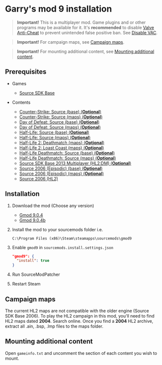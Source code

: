 # Garry's mod 9 installation

> **Important!** This is a multiplayer mod. Game plugins and or other programs may be available for it. It's **recommended** to disable [Valve Anti-Cheat](https://developer.valvesoftware.com/wiki/Valve_Anti-Cheat) to prevent unintended false positive ban. See [Disable VAC](../disable-vac.md).

> **Important!** For campaign maps, see [Campaign maps](#campaign-maps).

> **Important!** For mounting additional content, see [Mounting additional content](#mounting-additional-content).

## Prerequisites

- Games
  - [Source SDK Base](../../../game-installation/game-installation/source-sdk-base.md)

- Contents
  - [Counter-Strike: Source (base) (**Optional**)](../../../SourceContentInstaller/v0/content-installation/counter-strike-source.md#base-content)
  - [Counter-Strike: Source (maps) (**Optional**)](../../../SourceContentInstaller/v0/content-installation/counter-strike-source.md#maps-content)
  - [Day of Defeat: Source (base) (**Optional**)](../../../SourceContentInstaller/v0/content-installation/day-of-defeat-source.md#base-content)
  - [Day of Defeat: Source (maps) (**Optional**)](../../../SourceContentInstaller/v0/content-installation/day-of-defeat-source.md#maps-content)
  - [Half-Life: Source (base) (**Optional**)](../../../SourceContentInstaller/v0/content-installation/half-life-source.md#base-content)
  - [Half-Life: Source (maps) (**Optional**)](../../../SourceContentInstaller/v0/content-installation/half-life-source.md#maps-content)
  - [Half-Life 2: Deathmatch (maps) (**Optional**)](../../../SourceContentInstaller/v0/content-installation/half-life-2-deathmatch.md#maps-content)
  - [Half-Life 2: Loast Coast (maps) (**Optional**)](../../../SourceContentInstaller/v0/content-installation/half-life-2-lost-coast.md#maps-content)
  - [Half-Life Deathmatch: Source (base) (**Optional**)](../../../SourceContentInstaller/v0/content-installation/half-life-deathmatch-source.md#base-content)
  - [Half-Life Deathmatch: Source (maps) (**Optional**)](../../../SourceContentInstaller/v0/content-installation/half-life-deathmatch-source.md#maps-content)
  - [Source SDK Base 2013 Multiplayer (HL2:DM) (**Optional**)](../../../SourceContentInstaller/v0/content-installation/source-sdk-base-2013-multiplayer.md#hl2dm-content)
  - [Source 2006 (Episodic) (base) (**Optional**)](../../../SourceContentInstaller/v0/content-installation/source-2006.md#episodic-base-content)
  - [Source 2006 (Episodic) (maps) (**Optional**)](../../../SourceContentInstaller/v0/content-installation/source-2006.md#episodic-maps-content)
  - [Source 2006 (HL2)](../../../SourceContentInstaller/v0/content-installation/source-2006.md#hl2-content)

## Installation

1. Download the mod (Choose any version)

   - [Gmod 9.0.4](https://www.moddb.com/mods/garrys-mod/downloads/gmod-904)
   - [Gmod 9.0.4b](https://github.com/malortie/SourceModPatcher-Mods-Registry/releases/download/downloads/gmod_9_0_4b.exe)

2. Install the mod to your sourcemods folder i.e.

   ```text
   C:\Program Files (x86)\Steam\steamapps\sourcemods\gmod9
   ```

3. Enable `gmod9` in `sourcemods.install.settings.json`

   ```json
   "gmod9": {
     "install": true
   }
   ```

4. Run SourceModPatcher
5. Restart Steam

## Campaign maps

The current HL2 maps are not compatible with the older engine (Source SDK Base 2006). To play the HL2 campaign in this mod, you'll need to find HL2 maps dated **2004**. Search online. Once you find a **2004** HL2 archive, extract all .ain, .bsp, .lmp files to the maps folder.

## Mounting additional content

Open `gameinfo.txt` and uncomment the section of each content you wish to mount.
